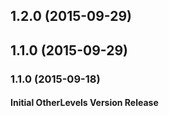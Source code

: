 ## 1.2.0 (2015-09-29)


## 1.1.0 (2015-09-29)


### 1.1.0 (2015-09-18)


#### Initial OtherLevels Version Release
